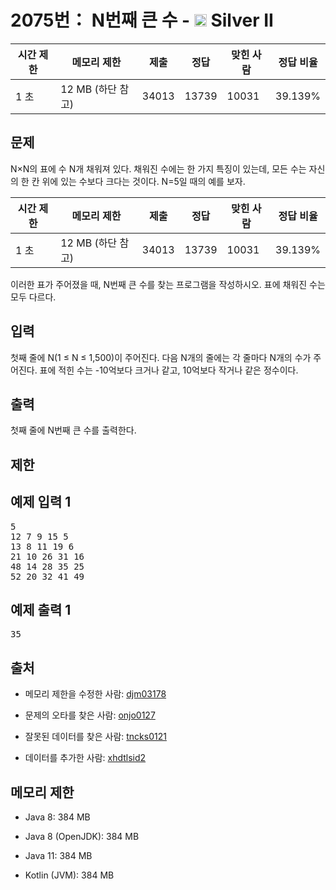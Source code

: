 # 2075번： N번째 큰 수 - <img src="https://static.solved.ac/tier_small/9.svg" style="height:20px" /> Silver II



| 시간 제한 | 메모리 제한 | 제출 | 정답 | 맞힌 사람 | 정답 비율 |
| --- | --- | --- | --- | --- | --- |
| 1 초 | 12 MB (하단 참고) | 34013 | 13739 | 10031 | 39.139% |
## 문제

N×N의 표에 수 N개 채워져 있다. 채워진 수에는 한 가지 특징이 있는데, 모든 수는 자신의 한 칸 위에 있는 수보다 크다는 것이다. N=5일 때의 예를 보자.

| 시간 제한 | 메모리 제한 | 제출 | 정답 | 맞힌 사람 | 정답 비율 |
| --- | --- | --- | --- | --- | --- |
| 1 초 | 12 MB (하단 참고) | 34013 | 13739 | 10031 | 39.139% |
이러한 표가 주어졌을 때, N번째 큰 수를 찾는 프로그램을 작성하시오. 표에 채워진 수는 모두 다르다.

## 입력

첫째 줄에 N(1 ≤ N ≤ 1,500)이 주어진다. 다음 N개의 줄에는 각 줄마다 N개의 수가 주어진다. 표에 적힌 수는 -10억보다 크거나 같고, 10억보다 작거나 같은 정수이다.

## 출력

첫째 줄에 N번째 큰 수를 출력한다.

## 제한

## 예제 입력 1

<pre>5
12 7 9 15 5
13 8 11 19 6
21 10 26 31 16
48 14 28 35 25
52 20 32 41 49
</pre>
## 예제 출력 1

<pre>35
</pre>
## 출처

- 메모리 제한을 수정한 사람: [djm03178](/user/djm03178)

- 문제의 오타를 찾은 사람: [onjo0127](/user/onjo0127)

- 잘못된 데이터를 찾은 사람: [tncks0121](/user/tncks0121)

- 데이터를 추가한 사람: [xhdtlsid2](/user/xhdtlsid2)

## 메모리 제한

- Java 8: 384 MB

- Java 8 (OpenJDK): 384 MB

- Java 11: 384 MB

- Kotlin (JVM): 384 MB